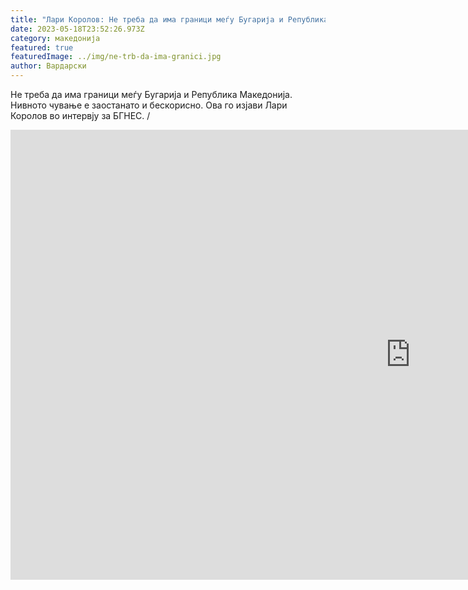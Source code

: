 ```yaml
---
title: "Лари Королов: Не треба да има граници меѓу Бугарија и Република Македонија."
date: 2023-05-18T23:52:26.973Z
category: македонија
featured: true
featuredImage: ../img/ne-trb-da-ima-granici.jpg
author: Вардарски
---
```

Не треба да има граници меѓу Бугарија и Република Македонија. Нивното чување е заостанато и бескорисно. Ова го изјави Лари Королов во интервју за БГНЕС. /

<iframe width="1280" height="720" src="https://www.youtube.com/embed/Ohw2YJLlDlE" title="Лари Королов: Границите между България и Македония са безполезни" frameborder="0" allow="accelerometer; autoplay; clipboard-write; encrypted-media; gyroscope; picture-in-picture; web-share" allowfullscreen></iframe>